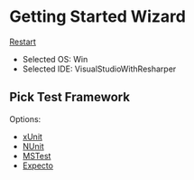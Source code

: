 # Getting Started Wizard

[Restart](/docs/wiz/readme.md)

* Selected OS: Win
* Selected IDE: VisualStudioWithResharper

## Pick Test Framework

Options:
 * [xUnit](result_Win_VisualStudioWithResharper_xUnit.md)
 * [NUnit](result_Win_VisualStudioWithResharper_NUnit.md)
 * [MSTest](result_Win_VisualStudioWithResharper_MSTest.md)
 * [Expecto](result_Win_VisualStudioWithResharper_Expecto.md)
